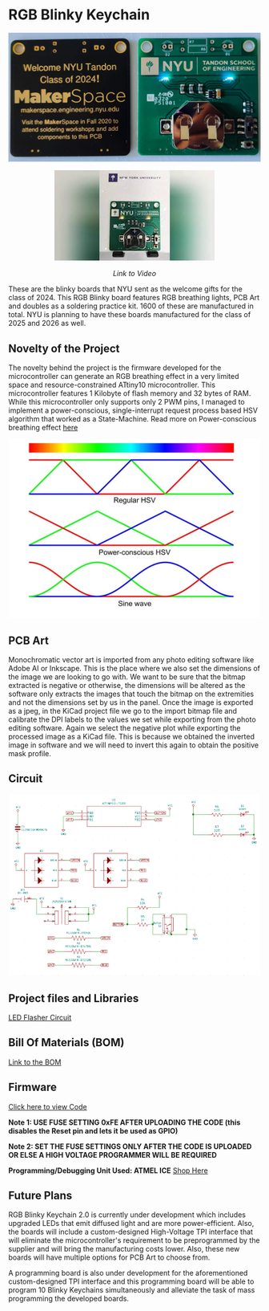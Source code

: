 # RGB Blinky Keychain

<div align="center">

![RGB Blinky Keychain](https://github.com/rhitvik/RGB_Blinky_Keychain/blob/master/Images_and_Screenshots/RGB_Blinky_Keychain_Image.jpg)

[![Alt text](https://github.com/rhitvik/RGB_Blinky_Keychain/blob/master/Images_and_Screenshots/RGB_Blinky_Thumbnail.jpg)](https://www.youtube.com/watch?v=NwK5qySm0T8&feature=youtu.be)

*Link to Video*

<div align="left"> 

These are the blinky boards that NYU sent as the welcome gifts for the class of 2024. This RGB Blinky board features RGB breathing lights, PCB Art and doubles as a soldering practice kit. 1600 of these are manufactured in total. NYU is planning to have these boards manufactured for the class of 2025 and 2026 as well.

## Novelty of the Project
The novelty behind the project is the firmware developed for the microcontroller can generate an RGB breathing effect in a very limited space and resource-constrained ATtiny10 microcontroller. This microcontroller features 1 Kilobyte of flash memory and 32 bytes of RAM. While this microcontroller only supports only 2 PWM pins, I managed to implement a power-conscious, single-interrupt request process based HSV algorithm that worked as a State-Machine. 
Read more on Power-conscious breathing effect [here](https://www.instructables.com/id/How-to-Make-Proper-Rainbow-and-Random-Colors-With-/)

<div align="center"> 

![](https://github.com/rhitvik/RGB_Blinky_Keychain/blob/master/Images_and_Screenshots/RGB.jpg)
<div align="left"> 

## PCB Art
Monochromatic vector art is imported from any photo editing software like Adobe AI or Inkscape. This is the place where we also set the dimensions of the image we are looking to go with. We want to be sure that the bitmap extracted is negative or otherwise, the dimensions will be altered as the software only extracts the images that touch the bitmap on the extremities and not the dimensions set by us in the panel.
Once the image is exported as a jpeg, in the KiCad project file we go to the import bitmap file and calibrate the DPI labels to the values we set while exporting from the photo editing software. Again we select the negative plot while exporting the processed image as a KiCad file. This is because we obtained the inverted image in software and we will need to invert this again to obtain the positive mask profile. 

## Circuit
<div align="center"> 

![](https://github.com/rhitvik/RGB_Blinky_Keychain/blob/master/Images_and_Screenshots/Circuit.PNG "Schematic Capture")
<div align="left"> 

## Project files and Libraries
[LED Flasher Circuit](https://github.com/rhitvik/RGB_Blinky_Keychain/tree/master/Schematic_and_PCB)

## Bill Of Materials (BOM)
[Link to the BOM](https://github.com/rhitvik/RGB_Blinky_Keychain/tree/master/BOM)

## Firmware
[Click here to view Code](https://github.com/rhitvik/RGB_Blinky_Keychain/blob/master/Code/Project_Infineon_Rev-10/main.cpp)

**Note 1: USE FUSE SETTING 0xFE AFTER UPLOADING THE CODE (this disables the Reset pin and lets it be used as GPIO)**

**Note 2: SET THE FUSE SETTINGS ONLY AFTER THE CODE IS UPLOADED OR ELSE A HIGH VOLTAGE PROGRAMMER WILL BE REQUIRED**

**Programming/Debugging Unit Used: ATMEL ICE** [Shop Here](https://www.digikey.com/product-detail/en/microchip-technology/ATATMEL-ICE/ATATMEL-ICE-ND/4753379)

## Future Plans
RGB Blinky Keychain 2.0 is currently under development which includes upgraded LEDs that emit diffused light and are more power-efficient. Also, the boards will include a custom-designed High-Voltage TPI interface that will eliminate the microcontroller's requirement to be preprogrammed by the supplier and will bring the manufacturing costs lower. Also, these new boards will have multiple options for PCB Art to choose from.

A programming board is also under development for the aforementioned custom-designed TPI interface and this programming board will be able to program 10 Blinky Keychains simultaneously and alleviate the task of mass programming the developed boards.